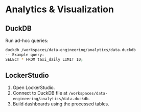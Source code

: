 # Analytics & Visualization

## DuckDB

Run ad-hoc queries:

```bash
duckdb /workspaces/data-engineering/analytics/data.duckdb
-- Example query:
SELECT * FROM taxi_daily LIMIT 10;
```

## LockerStudio

1. Open LockerStudio.
2. Connect to DuckDB file at `/workspaces/data-engineering/analytics/data.duckdb`.
3. Build dashboards using the processed tables.
